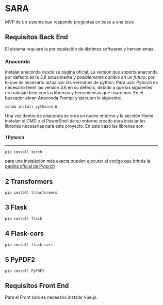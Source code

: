 # SARA
MVP de un sistema que responde preguntas en base a una tesis

## Requisitos Back End
El sistema requiere la preinstalación de distintos softwares y herramientas.

### Anaconda
Instalar anaconda desde su [página oficial](https://www.anaconda.com/).
La version que soporta anaconda por defecto es la 3.8 actualmente y *posiblemente cambie en un futuro*, por lo que es necesario actualizar las versiones de python.
Para usar Pytorch es necesario tener las version 3.6 en su defecto, debido a que las siguientes no trabajan bien con las librerias y herramientas que usaremos. En el buscador abran Anaconda Prompt y ejecuten lo siguiente:
```
conda install python=3.6
```
Una vez dentro de anaconda se crea un nuevo entorno y la sección Home instalan el CMD o el PowerShell de su entorno creado para instalar las librerias necesarias para este proyecto. En este caso las librerias son:

#### 1 Pytorch
---
```
pip install torch
```
para una instalación más exacta pueden ejecutar el codigo que brinda la [página oficial de Pytorch](https://pytorch.org/)

2 Transformers
-
```
pip install transformers
```
3 Flask
-
```
pip install flask
```
4 Flask-cors
-
```
pip install flask-cors
```

5 PyPDF2
-
```
pip install PyPDF2
```

## Requisitos Front End
Para el Front solo es necesario instalar Vue.js.
